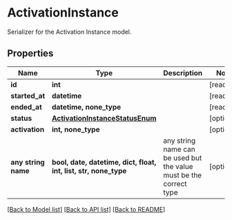 # ActivationInstance

Serializer for the Activation Instance model.

## Properties
Name | Type | Description | Notes
------------ | ------------- | ------------- | -------------
**id** | **int** |  | [readonly] 
**started_at** | **datetime** |  | [readonly] 
**ended_at** | **datetime, none_type** |  | [readonly] 
**status** | [**ActivationInstanceStatusEnum**](ActivationInstanceStatusEnum.md) |  | [optional] 
**activation** | **int, none_type** |  | [optional] 
**any string name** | **bool, date, datetime, dict, float, int, list, str, none_type** | any string name can be used but the value must be the correct type | [optional]

[[Back to Model list]](../README.md#documentation-for-models) [[Back to API list]](../README.md#documentation-for-api-endpoints) [[Back to README]](../README.md)


